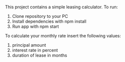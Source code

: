 This project contains a simple leasing calculator.
To run:

1. Clone repository to your PC
2. Install dependencies with npm install
3. Run app with npm start

To calculate your monthly rate insert the following values:

1. principal amount
2. interest rate in percent
3. duration of lease in months

